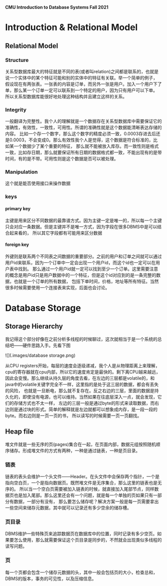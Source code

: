 **CMU Introduction to Database Systems Fall 2021**

# Introduction & Relational Model

## Relational Model

### Structure

关系型数据库最大的特征就是不同的表(或者叫relation)之间都是联系的，也就是说一个实体中的某个特征可能和别的实体中的特征有关联。举一个简单的例子，
假设现在有两张表。一张表的内容是订单，而另外一张是用户。加入一个用户下了单，那么某一个订单一定可以联系到一个特定的用户，因为只有用户可以下单。
所以关系型数据库能很好地处理这种结构并且建立这样的关系。

### Integrity

一般翻译为完整性。我个人的理解就是一个数据存在关系型数据库中需要保证它的准确性，有效性，一致性，可用性。所谓的准确性就是这个数据能清晰表达存储的内容。
比如一个存一个数字，那么这个数字的精度必须一致，0.0003存进去后还是0.0003，不会变成0。那么有效性我个人是觉得，这个数据是符合标准的，比如某一个数据少了某个重要的特征，
那么就不能被放入库存。而一致性则是格式一致，比如存日期，那么就要保证所有日期的数据格式都一致，不能出现有的是带时间，有的是不带。可用性则是这个数据是否可以被处理。

### Manipulation

这个就是能否使用接口来操作数据

### keys

#### primary key

主键是用来区分不同数据的最靠谱方式。因为主键一定是唯一的，所以每一个主键只会对应一条数据。但是主键并不是唯一方式，因为字段在很多DBMS中是可以结合起来看的，
所以其它字段都有可能用来区分数据

#### foreign key

外键则是联系两个不同表之间数据的重要部分。之前的用户和订单之间就可以通过用户id来联系，因为一个订单中一定会出现一个用户id，而这个id也一定可以在用户表中找到。
那么通过一个用户id就一定可以找到至少一个订单。这里需要注意的概念是用户id只是用户数据中的一个特征，但是这个id对应到的是一条完整的数据，也就是一个订单的所有数据，
包括下单时间，价格，地址等所有特征。当然很多时候需要使用一个连接表来实现，后面也会讨论。

# Database Storage

## Storage Hierarchy

我记得这个部分好像在之前分析多线程的时候聊过，这次就相当于是一个系统的总结吧——硬件思路入手。先看下图

![](.images/database storage.png)

从CPU registers开始，每层的速度会逐级递减，我个人是从物理距离上来理解，cpu的寄存器就在cpu内部，所以它的速度肯定是最快的。剩下离CPU越来越远，
因此会变慢。那么继续从持久层的角度去看，在左边的三层都是volatile的，和java中的volatile关键字完全不一样，这里指的是处于这三层的数据，都会有丢失的风险，
也就是一旦断电，那么就不复存在。反之右边的三层，里面的数据是持久化的，即使没有电源，也可以维持。当然如果在往底层深入一点，就会发现，它们的存储方式也不太一样，
左边的三层一般是通过byte的形式来读取数据，而右边则是通过块的形式。简单的解释就是左边就都可以想象成内存，是一段一段的byte。而右边则是一页一页的书，
所以读写的时候需要一页一页翻找。

## Heap file

堆文件就是一些无序的页(pages)集合在一起，在页面内部，数据元组按照随机顺序储存。形成堆文件的方式有两种，一种是通过链表，一种是页目录。

### 链表

链表的表头会维护一个头文件——Header。在头文件中会保存两个指针，一个是指向空白页，一个是指向数据页。既然堆文件是无序集合，那么这里的链表也是无序的。
所以当一个空白页需要被加入链表的时候，就直接加入尾部节点，同样数据页也是加入尾部。那么这里还会有一个问题，就是每一个单独的页如果只有一部分有数据，一部分有没有，
那么要怎么储存呢？解决方案一般是每一页需要拿出一些空间来储存元数据，其中就可以记录还有多少空余的储存槽。

### 页目录

DBMS维护一些特殊页来追踪数据页在数据库中的位置，同时记录有多少空页。如果要怎么使用，那么就需要保证这个页目录是同步的，不然就会出现类似多线程的读写问题。

### 页

每一个页都会包含一个储存元数据的头，其中一般会包括页的大小，检查总和，DBMS的版本，事务的可见性，以及压缩信息。


